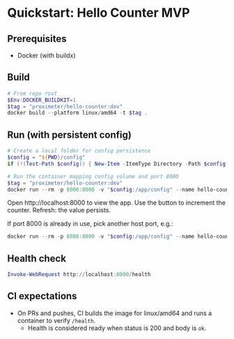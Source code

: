 # Quickstart: Hello Counter MVP

## Prerequisites
- Docker (with buildx)

## Build
```powershell
# From repo root
$Env:DOCKER_BUILDKIT=1
$tag = "proximeter/hello-counter:dev"
docker build --platform linux/amd64 -t $tag .
```

## Run (with persistent config)
```powershell
# Create a local folder for config persistence
$config = "${PWD}/config"
if (!(Test-Path $config)) { New-Item -ItemType Directory -Path $config | Out-Null }

# Run the container mapping config volume and port 8000
$tag = "proximeter/hello-counter:dev"
docker run --rm -p 8000:8000 -v "$config:/app/config" --name hello-counter $tag
```

Open http://localhost:8000 to view the app. Use the button to increment the counter. Refresh: the value persists.

If port 8000 is already in use, pick another host port, e.g.:
```powershell
docker run --rm -p 8080:8000 -v "$config:/app/config" --name hello-counter $tag
```

## Health check
```powershell
Invoke-WebRequest http://localhost:8000/health
```

## CI expectations
- On PRs and pushes, CI builds the image for linux/amd64 and runs a container to verify `/health`.
	- Health is considered ready when status is 200 and body is `ok`.

